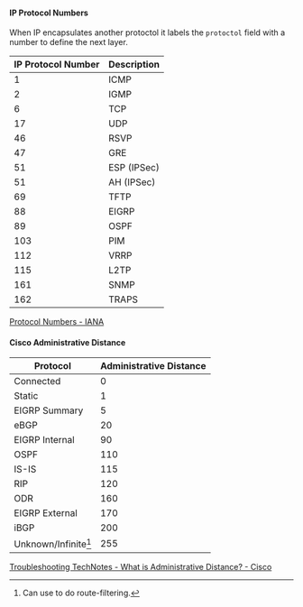 #### IP Protocol Numbers

When IP encapsulates another protoctol it labels the `protoctol` field with a number to define the next layer. 

| IP Protocol Number | Description |
| ------------------ | ----------- |
| 1                  | ICMP        |
| 2                  | IGMP        |
| 6                  | TCP         |
| 17                 | UDP         |
| 46                 | RSVP        |
| 47                 | GRE         |
| 51                 | ESP (IPSec) |
| 51                 | AH (IPSec)  |
| 69                 | TFTP        |
| 88                 | EIGRP       |
| 89                 | OSPF        |
| 103                | PIM         |
| 112                | VRRP        |
| 115                | L2TP        |
| 161                | SNMP        |
| 162                | TRAPS       |

[Protocol Numbers - IANA](https://www.iana.org/assignments/protocol-numbers/protocol-numbers.xhtml)

#### Cisco Administrative Distance

| Protocol                        | Administrative Distance |
| ----------------                | ----------------------- |
| Connected                       | 0                       | 
| Static                          | 1                       |
| EIGRP Summary                   | 5                       | 
| eBGP                            | 20                      | 
| EIGRP Internal                  | 90                      | 
| OSPF                            | 110                     | 
| IS-IS                           | 115                     | 
| RIP                             | 120                     | 
| ODR                             | 160                     | 
| EIGRP External                  | 170                     | 
| iBGP                            | 200                     | 
| Unknown/Infinite[^infinite]     | 255                     | 

[Troubleshooting TechNotes - What is Administrative Distance? - Cisco](https://www.cisco.com/c/en/us/support/docs/ip/border-gateway-protocol-bgp/15986-admin-distance.html#topic2)

[^infinite]:Can use to do route-filtering.